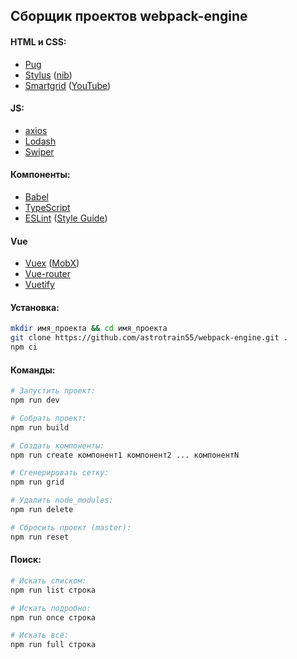 ## Сборщик проектов webpack-engine

#### HTML и CSS:
* [Pug](https://pugjs.org/)
* [Stylus](http://stylus-lang.com/) ([nib](http://stylus.github.io/nib/))
* [Smartgrid](https://github.com/dmitry-lavrik/smart-grid) ([YouTube](https://www.youtube.com/watch?v=KFVoIzaGPYg&list=PLyeqauxei6je28tJvioIsE0bYnARh0UVz))

#### JS:
* [axios](https://github.com/axios/axios)
* [Lodash](https://lodash.com/)
* [Swiper](https://idangero.us/swiper/)

#### Компоненты:
* [Babel](https://babeljs.io/)
* [TypeScript](https://www.typescriptlang.org/)
* [ESLint](https://eslint.org/) ([Style Guide](https://github.com/leonidlebedev/javascript-airbnb))

#### Vue
* [Vuex](https://vuex.vuejs.org/) ([MobX](https://mobx.js.org/))
* [Vue-router](https://router.vuejs.org/)
* [Vuetify](https://vuetifyjs.com/)

#### Установка:
```bash
mkdir имя_проекта && cd имя_проекта
git clone https://github.com/astrotrain55/webpack-engine.git .
npm ci
```

#### Команды:
```bash
# Запустить проект:
npm run dev

# Собрать проект:
npm run build

# Создать компоненты:
npm run create компонент1 компонент2 ... компонентN

# Сгенерировать сетку:
npm run grid

# Удалить node_modules:
npm run delete

# Сбросить проект (master):
npm run reset
```

#### Поиск:
```bash
# Искать списком:
npm run list строка

# Искать подробно:
npm run once строка

# Искать всё:
npm run full строка
```
